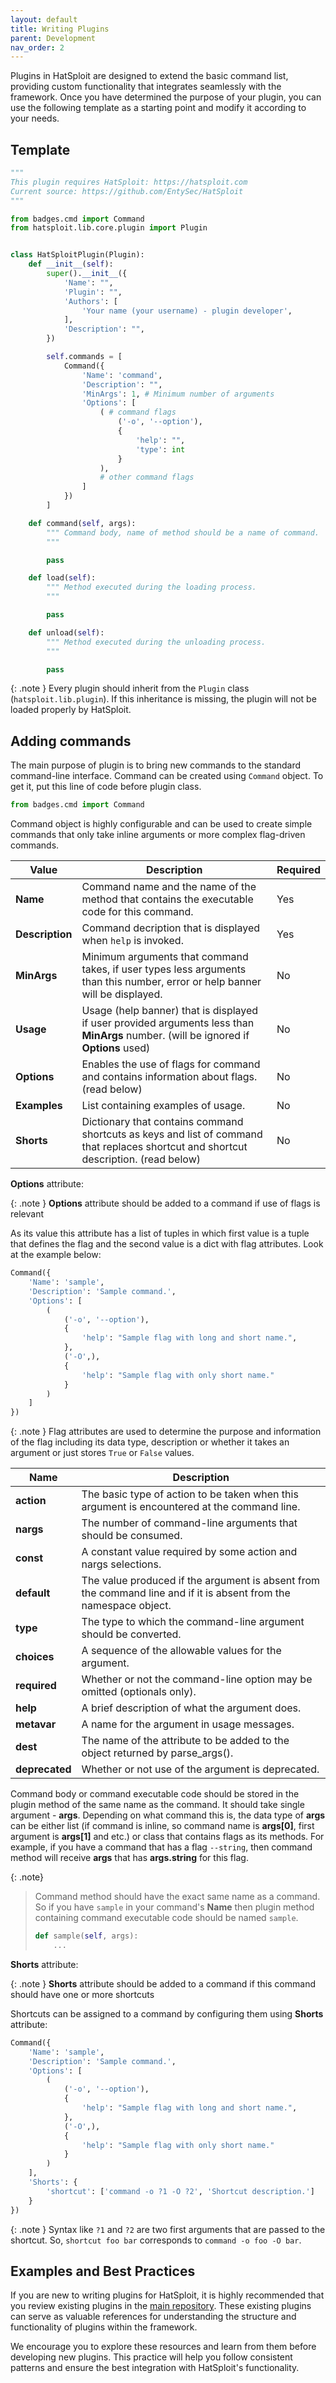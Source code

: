 ```yaml
---
layout: default
title: Writing Plugins
parent: Development
nav_order: 2
---
```


Plugins in HatSploit are designed to extend the basic command list, providing custom functionality that integrates seamlessly with the framework. Once you have determined the purpose of your plugin, you can use the following template as a starting point and modify it according to your needs.

## Template

```python
"""
This plugin requires HatSploit: https://hatsploit.com
Current source: https://github.com/EntySec/HatSploit
"""

from badges.cmd import Command
from hatsploit.lib.core.plugin import Plugin


class HatSploitPlugin(Plugin):
    def __init__(self):
        super().__init__({
            'Name': "",
            'Plugin': "",
            'Authors': [
                'Your name (your username) - plugin developer',
            ],
            'Description': "",
        })

        self.commands = [
            Command({
                'Name': 'command',
                'Description': "",
                'MinArgs': 1, # Minimum number of arguments
                'Options': [
                    ( # command flags
                        ('-o', '--option'),
                        {
                            'help': "",
                            'type': int
                        }
                    ),
                    # other command flags
                ]
            })
        ]

    def command(self, args):
        """ Command body, name of method should be a name of command.
        """

        pass

    def load(self):
        """ Method executed during the loading process.
        """

        pass

    def unload(self):
        """ Method executed during the unloading process.
        """

        pass
```

{: .note }
Every plugin should inherit from the `Plugin` class (`hatsploit.lib.plugin`). If this inheritance is missing, the plugin will not be loaded properly by HatSploit.

## Adding commands

The main purpose of plugin is to bring new commands to the standard command-line interface. Command can be created using `Command` object. To get it, put this line of code before plugin class.

```python
from badges.cmd import Command
```

Command object is highly configurable and can be used to create simple commands that only take inline arguments or more complex flag-driven commands.

| Value    | Description | Required |
|----------|-------------|----------|
| **Name** | Command name and the name of the method that contains the executable code for this command. | Yes |
| **Description** | Command decription that is displayed when `help` is invoked. | Yes |
| **MinArgs** | Minimum arguments that command takes, if user types less arguments than this number, error or help banner will be displayed. | No |
| **Usage** | Usage (help banner) that is displayed if user provided arguments less than **MinArgs** number. (will be ignored if **Options** used) | No |
| **Options** | Enables the use of flags for command and contains information about flags. (read below) | No |
| **Examples** | List containing examples of usage. | No |
| **Shorts** | Dictionary that contains command shortcuts as keys and list of command that replaces shortcut and shortcut description. (read below) | No |

**Options** attribute:

{: .note }
**Options** attribute should be added to a command if use of flags is relevant

As its value this attribute has a list of tuples in which first value is a tuple that defines the flag and the second value is a dict with flag attributes. Look at the example below:

```python
Command({
    'Name': 'sample',
    'Description': 'Sample command.',
    'Options': [
        (
            ('-o', '--option'),
            {
                'help': "Sample flag with long and short name.",
            },
            ('-O',),
            {
                'help': "Sample flag with only short name."
            }
        )
    ]
})
```

{: .note }
Flag attributes are used to determine the purpose and information of the flag including its data type, description or whether it takes an argument or just stores `True` or `False` values.

| Name       | Description |
|------------|-------------|
| **action** | The basic type of action to be taken when this argument is encountered at the command line. |
| **nargs** |The number of command-line arguments that should be consumed. |
| **const** | A constant value required by some action and nargs selections. |
| **default** | The value produced if the argument is absent from the command line and if it is absent from the namespace object. |
| **type** | The type to which the command-line argument should be converted. |
| **choices** | A sequence of the allowable values for the argument. |
| **required** | Whether or not the command-line option may be omitted (optionals only).
| **help** | A brief description of what the argument does. |
| **metavar** | A name for the argument in usage messages. |
| **dest** | The name of the attribute to be added to the object returned by parse_args(). |
| **deprecated** | Whether or not use of the argument is deprecated. |

Command body or command executable code should be stored in the plugin method of the same name as the command. It should take single argument - **args**. Depending on what command this is, the data type of **args** can be either list (if command is inline, so command name is **args[0]**, first argument is **args[1]** and etc.) or class that contains flags as its methods. For example, if you have a command that has a flag `--string`, then command method will receive **args** that has **args.string** for this flag.

{: .note}
> Command method should have the exact same name as a command. So if you have `sample` in your command's **Name** then plugin method containing command executable code should be named `sample`.
>
> ```python
> def sample(self, args):
>     ...
> ```
>

**Shorts** attribute:

{: .note }
**Shorts** attribute should be added to a command if this command should have one or more shortcuts

Shortcuts can be assigned to a command by configuring them using **Shorts** attribute:

```python
Command({
    'Name': 'sample',
    'Description': 'Sample command.',
    'Options': [
        (
            ('-o', '--option'),
            {
                'help': "Sample flag with long and short name.",
            },
            ('-O',),
            {
                'help': "Sample flag with only short name."
            }
        )
    ],
    'Shorts': {
        'shortcut': ['command -o ?1 -O ?2', 'Shortcut description.']
    }
})
```


{: .note }
Syntax like `?1` and `?2` are two first arguments that are passed to the shortcut. So, `shortcut foo bar` corresponds to `command -o foo -O bar`.

## Examples and Best Practices

If you are new to writing plugins for HatSploit, it is highly recommended that you review existing plugins in the [main repository](https://github.com/EntySec/HatSploit/tree/main/hatsploit/plugins). These existing plugins can serve as valuable references for understanding the structure and functionality of plugins within the framework.

We encourage you to explore these resources and learn from them before developing new plugins. This practice will help you follow consistent patterns and ensure the best integration with HatSploit's functionality.
